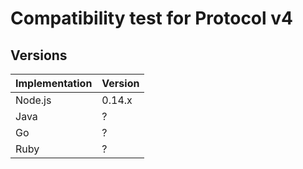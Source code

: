 # Compatibility test for Protocol v4

## Versions

| Implementation | Version |
| -------------- | ------- |
| Node.js        | 0.14.x  |
| Java           | ?       |
| Go             | ?       |
| Ruby           | ?       |
